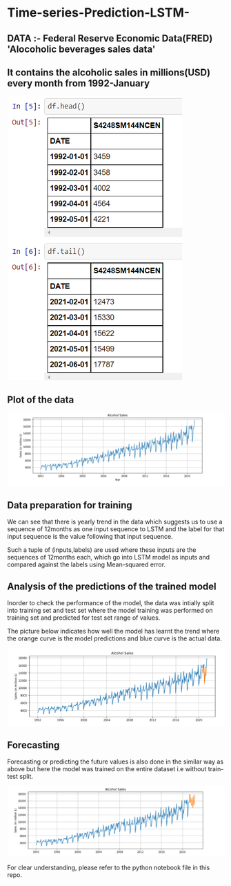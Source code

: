# Time-series-Prediction-LSTM-
## DATA :- Federal Reserve Economic Data(FRED) 'Alocoholic beverages sales data'
## It contains the alcoholic sales in millions(USD) every month from 1992-January
![](https://github.com/Yashwanthkumar11/Time-series-Prediction-LSTM-/blob/master/.ipynb_checkpoints/dataset.png)

## Plot of the data
![](https://github.com/Yashwanthkumar11/Time-series-Prediction-LSTM-/blob/master/.ipynb_checkpoints/plot.png)

## Data preparation for training
We can see that there is yearly trend in the data which suggests us to use a sequence of 12months as one input sequence to LSTM and the label for that input sequence is the value following that input sequence.

Such a tuple of (inputs,labels) are used where these inputs are the sequences of 12months each, which go into LSTM model as inputs and compared against the labels using Mean-squared error.

## Analysis of the predictions of the trained model

Inorder to check the performance of the model, the data was intially split into training set and test set where the model training was performed on training set and predicted for test set range of values.

The picture below indicates how well the model has learnt the trend where the orange curve is the model predictions and blue curve is the actual data.

![](https://github.com/Yashwanthkumar11/Time-series-Prediction-LSTM-/blob/master/.ipynb_checkpoints/plot1.png)

## Forecasting 

Forecasting or predicting the future values is also done in the similar way as above but here the model was trained on the entire dataset i.e without train-test split.

![](https://github.com/Yashwanthkumar11/Time-series-Prediction-LSTM-/blob/master/.ipynb_checkpoints/plot2.png)

For clear understanding, please refer to the python notebook file in this repo.
